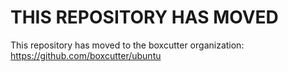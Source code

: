 THIS REPOSITORY HAS MOVED
=========================

This repository has moved to the boxcutter organization:
https://github.com/boxcutter/ubuntu
